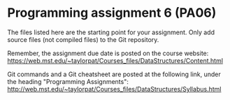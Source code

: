 Programming assignment 6 (PA06)
==============================

The files listed here are the starting point for your assignment. 
Only add source files (not compiled files) to the Git repository.

Remember, the assignment due date is posted on the course website:
https://web.mst.edu/~taylorpat/Courses_files/DataStructures/Content.html

Git commands and a Git cheatsheet are posted at the following link, under the heading "Programming Assignments":
http://web.mst.edu/~taylorpat/Courses_files/DataStructures/Syllabus.html

